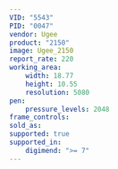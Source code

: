 ```yaml
---
VID: "5543"
PID: "0047"
vendor: Ugee
product: "2150"
image: Ugee_2150
report_rate: 220
working_area:
    width: 18.77
    height: 10.55
    resolution: 5080
pen:
    pressure_levels: 2048
frame_controls:
sold_as:
supported: true
supported_in:
    digimend: ">= 7"
---
```

